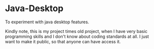 # Java-Desktop
To experiment with java desktop features.

Kindly note, this is my project times old project, when I have very basic programming skills and I don't know about coding standards at all.
I just want to make it public, so that anyone can have access it.
